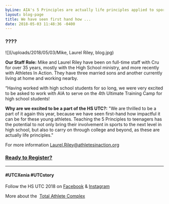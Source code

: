 ```yaml
---
byLine: AIA's 5 Principles are actually life principles applied to sports.
layout: blog-page
title: We have seen first hand how ...
date: 2018-05-03 11:48:36 -0400
---
```

### ????

![](/uploads/2018/05/03/Mike, Laurel Riley, blog.jpg)

**Our Staff Role:**  Mike and Laurel Riley have been on full-time staff with Cru for over 35 years, mostly with the High School ministry, and more recently with Athletes In Action. They have three married sons and another currently living at home and working nearby.

“Having worked with high school students for so long, we were very excited to be asked to work with AIA to serve on the 4th Ultimate Training Camp for high school students!

**Why are we excited to be a part of the HS UTC?:**  "We are thrilled to be a part of it again this year, because we have seen first-hand how impactful it can be for these young athletes. Teaching the 5 Principles to teenagers has the potential to not only bring their involvement in sports to the next level in high school, but also to carry on through college and beyond, as these are actually life principles."

For more information [Laurel.Riley@athletesinaction.org](mailto:laurel.riley@athletesinaction.org)

### [**Ready to Register?**]()

---

#### **#UTCXenia     #UTCstory**

Follow the HS UTC 2018 on  [Facebook](https://www.facebook.com/aiatotalathletecomplex/) & [Instagram](https://www.instagram.com/aia_sports_complex/)

More about the  [Total Athlete Complex](http://www.aiasportscomplex.com/)
